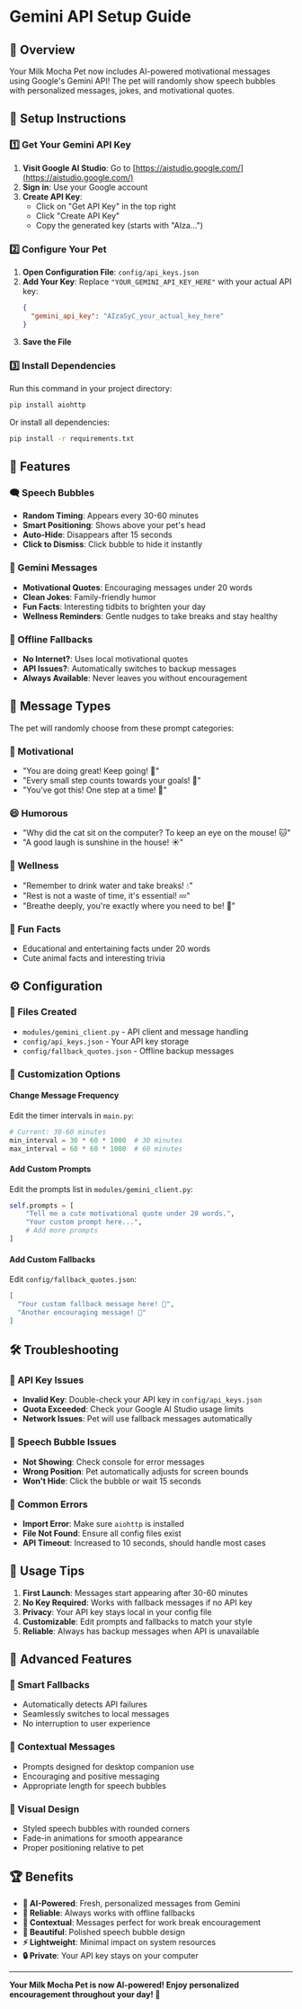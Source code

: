 # Gemini API Setup Guide

## 🤖 Overview
Your Milk Mocha Pet now includes AI-powered motivational messages using Google's Gemini API! The pet will randomly show speech bubbles with personalized messages, jokes, and motivational quotes.

## 🔧 Setup Instructions

### 1️⃣ Get Your Gemini API Key

1. **Visit Google AI Studio**: Go to [https://aistudio.google.com/](https://aistudio.google.com/)
2. **Sign in**: Use your Google account
3. **Create API Key**: 
   - Click on "Get API Key" in the top right
   - Click "Create API Key"
   - Copy the generated key (starts with "AIza...")

### 2️⃣ Configure Your Pet

1. **Open Configuration File**: `config/api_keys.json`
2. **Add Your Key**: Replace `"YOUR_GEMINI_API_KEY_HERE"` with your actual API key:
   ```json
   {
     "gemini_api_key": "AIzaSyC_your_actual_key_here"
   }
   ```
3. **Save the File**

### 3️⃣ Install Dependencies

Run this command in your project directory:
```bash
pip install aiohttp
```

Or install all dependencies:
```bash
pip install -r requirements.txt
```

## 🎯 Features

### 🗨️ Speech Bubbles
- **Random Timing**: Appears every 30-60 minutes
- **Smart Positioning**: Shows above your pet's head
- **Auto-Hide**: Disappears after 15 seconds
- **Click to Dismiss**: Click bubble to hide it instantly

### 🤖 Gemini Messages
- **Motivational Quotes**: Encouraging messages under 20 words
- **Clean Jokes**: Family-friendly humor
- **Fun Facts**: Interesting tidbits to brighten your day
- **Wellness Reminders**: Gentle nudges to take breaks and stay healthy

### 🔄 Offline Fallbacks
- **No Internet?**: Uses local motivational quotes
- **API Issues?**: Automatically switches to backup messages
- **Always Available**: Never leaves you without encouragement

## 🎨 Message Types

The pet will randomly choose from these prompt categories:

### 💪 Motivational
- "You are doing great! Keep going! 🌟"
- "Every small step counts towards your goals! 👣"
- "You've got this! One step at a time! 🚀"

### 😄 Humorous
- "Why did the cat sit on the computer? To keep an eye on the mouse! 🐱"
- "A good laugh is sunshine in the house! ☀️"

### 🌱 Wellness
- "Remember to drink water and take breaks! 💧"
- "Rest is not a waste of time, it's essential! 💤"
- "Breathe deeply, you're exactly where you need to be! 🌸"

### 🧠 Fun Facts
- Educational and entertaining facts under 20 words
- Cute animal facts and interesting trivia

## ⚙️ Configuration

### 📁 Files Created
- `modules/gemini_client.py` - API client and message handling
- `config/api_keys.json` - Your API key storage
- `config/fallback_quotes.json` - Offline backup messages

### 🔧 Customization Options

#### Change Message Frequency
Edit the timer intervals in `main.py`:
```python
# Current: 30-60 minutes
min_interval = 30 * 60 * 1000  # 30 minutes
max_interval = 60 * 60 * 1000  # 60 minutes
```

#### Add Custom Prompts
Edit the prompts list in `modules/gemini_client.py`:
```python
self.prompts = [
    "Tell me a cute motivational quote under 20 words.",
    "Your custom prompt here...",
    # Add more prompts
]
```

#### Add Custom Fallbacks
Edit `config/fallback_quotes.json`:
```json
[
  "Your custom fallback message here! 🌟",
  "Another encouraging message! 💪"
]
```

## 🛠️ Troubleshooting

### 🔑 API Key Issues
- **Invalid Key**: Double-check your API key in `config/api_keys.json`
- **Quota Exceeded**: Check your Google AI Studio usage limits
- **Network Issues**: Pet will use fallback messages automatically

### 💬 Speech Bubble Issues
- **Not Showing**: Check console for error messages
- **Wrong Position**: Pet automatically adjusts for screen bounds
- **Won't Hide**: Click the bubble or wait 15 seconds

### 🐛 Common Errors
- **Import Error**: Make sure `aiohttp` is installed
- **File Not Found**: Ensure all config files exist
- **API Timeout**: Increased to 10 seconds, should handle most cases

## 🎉 Usage Tips

1. **First Launch**: Messages start appearing after 30-60 minutes
2. **No Key Required**: Works with fallback messages if no API key
3. **Privacy**: Your API key stays local in your config file
4. **Customizable**: Edit prompts and fallbacks to match your style
5. **Reliable**: Always has backup messages when API is unavailable

## 🚀 Advanced Features

### 🔄 Smart Fallbacks
- Automatically detects API failures
- Seamlessly switches to local messages
- No interruption to user experience

### 🎯 Contextual Messages
- Prompts designed for desktop companion use
- Encouraging and positive messaging
- Appropriate length for speech bubbles

### 🎨 Visual Design
- Styled speech bubbles with rounded corners
- Fade-in animations for smooth appearance
- Proper positioning relative to pet

## 🏆 Benefits

- **🧠 AI-Powered**: Fresh, personalized messages from Gemini
- **🔄 Reliable**: Always works with offline fallbacks
- **🎯 Contextual**: Messages perfect for work break encouragement
- **🎨 Beautiful**: Polished speech bubble design
- **⚡ Lightweight**: Minimal impact on system resources
- **🔒 Private**: Your API key stays on your computer

---

**Your Milk Mocha Pet is now AI-powered! Enjoy personalized encouragement throughout your day! 🎉**
